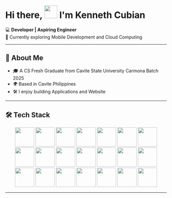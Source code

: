 # Hi there,  <img src="https://user-images.githubusercontent.com/42378118/110234147-e3259600-7f4e-11eb-95be-0c4047144dea.gif" width="40"> I'm Kenneth Cubian

💻 **Developer | Aspiring Engineer**  
🌱 Currently exploring Mobile Development and Cloud Computing

---

## 🚀 About Me  
- 🎓 A CS Fresh Graduate from Cavite State University Carmona Batch 2025
- 🌍 Based in Cavite Philippines 
- 🛠️ I enjoy building Applications and Website

---

## 🛠️ Tech Stack  

<p align="middle">
  <img src="https://skillicons.dev/icons?i=html" width="60" />
  <img src="https://skillicons.dev/icons?i=css" width="60" />
  <img src="https://skillicons.dev/icons?i=js" width="60" />
  <img src="https://skillicons.dev/icons?i=ts" width="60" />
  <img src="https://skillicons.dev/icons?i=tailwind" width="60" />
  <img src="https://skillicons.dev/icons?i=react" width="60" />
  <img src="https://skillicons.dev/icons?i=nodejs" width="60" />
  <img src="https://skillicons.dev/icons?i=express" width="60" />
  <img src="https://skillicons.dev/icons?i=python" width="60" />
  <img src="https://skillicons.dev/icons?i=django" width="60" />
  <img src="https://skillicons.dev/icons?i=php" width="60" />
  <img src="https://skillicons.dev/icons?i=laravel" width="60" />
  <img src="https://skillicons.dev/icons?i=firebase" width="60" />
  <img src="https://skillicons.dev/icons?i=supabase" width="60" />
  <img src="https://skillicons.dev/icons?i=mongodb" width="60" />
  <img src="https://skillicons.dev/icons?i=mysql" width="60" />
  <img src="https://skillicons.dev/icons?i=postgresql" width="60" />
  <img src="https://skillicons.dev/icons?i=git" width="60" />
  <img src="https://skillicons.dev/icons?i=figma" width="60" />
  <img src="https://skillicons.dev/icons?i=robloxstudio" width="60" />
  <img src="https://skillicons.dev/icons?i=vercel" width="60" />
</p>

---


